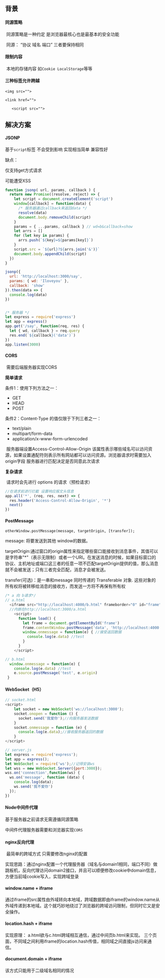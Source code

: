 ## 背景

#### 同源策略

​	同源策略是一种约定 是浏览器最核心也是最基本的安全功能 

​	同源： “协议 域名 端口” 三者要保持相同

#### 限制内容

​	本地的存储内容 如` Cookie LocalStorage `等等

#### 三种标签允许跨越

`<img src="">`

`<link href="">`

`	<script src="">`

## 解决方案

#### JSONP	

基于`script`标签 不会受到影响 实现相当简单 兼容性好

缺点：

仅支持get方式请求

可能遭受XSS

```javascript
function jsonp( url, params, callback ) {
  return new Promise((resolve, reject) => {
    let script = document.createElement('script')
    window[callback] = function(data) {
      /* 服务器通过callback来返回data */
      resolve(data)
      document.body.removeChild(script)
    }
    params = { ...params, callback } // wd=b&callback=show
    let arrs = []
    for (let key in params) {
      arrs.push(`${key}=${params[key]}`)
    }
    script.src = `${url}?${arrs.join('&')}`
    document.body.appendChild(script)
  })
}

jsonp({
  url: 'http://localhost:3000/say',
  params: { wd: 'Iloveyou' },
  callback: 'show'
}).then(data => {
  console.log(data)
})


/* 服务器 */
let express = require('express')
let app = express()
app.get('/say', function(req, res) {
  let { wd, callback } = req.query
  res.end(`${callback}('data')`)
})
app.listen(3000)
```

#### CORS

​	需要后端服务器实现CORS

**简单请求**

条件1：使用下列方法之一：

- GET
- HEAD
- POST

条件2：Content-Type 的值仅限于下列三者之一：

- text/plain
- multipart/form-data
- application/x-www-form-urlencoded

​    服务器端设置Access-Control-Allow-Origin  该属性表示哪些域名可以访问资源，如果设置通配符则表示所有网站都可以访问资源。浏览器请求时需要加入origin字段 服务器进行匹配决定是否同意此次请求

**复杂请求**

​	请求时会先进行 options 的请求（预检请求）

```javascript
//在请求前进行拦截 设置响应报文头信息
app.all('*', (req, res, next) => {
  res.header('Access-Control-Allow-Origin', '*')
  next()
})
```

#### PostMessage

`otherWindow.postMessage(message, targetOrigin, [transfer]);`

message: 将要发送到其他 window的数据。

targetOrigin:通过窗口的origin属性来指定哪些窗口能接收到消息事件，其值可以是字符串"*"（表示无限制）或者一个URI。在发送消息的时候，如果目标窗口的协议、主机地址或端口这三者的任意一项不匹配targetOrigin提供的值，那么消息就不会被发送；只有三者完全匹配，消息才会被发送。

transfer(可选)：是一串和message 同时传递的 Transferable 对象. 这些对象的所有权将被转移给消息的接收方，而发送一方将不再保有所有权

```javascript
/* a 向 b请求*/
// a.html
  <iframe src="http://localhost:4000/b.html" frameborder="0" id="frame" onload="load()"></iframe> //等它加载完触发一个事件
  //内嵌在http://localhost:3000/a.html
    <script>
      function load() {
        let frame = document.getElementById('frame')
        frame.contentWindow.postMessage('data', 'http://localhost:4000') //发送数据
        window.onmessage = function(e) { //接受返回数据
          console.log(e.data) //test
        }
      }
    </script>

// b.html
  window.onmessage = function(e) {
    console.log(e.data) //test
    e.source.postMessage('test', e.origin)
 }

```

#### WebSocket（H5）

```javascript
// socket.html
<script>
    let socket = new WebSocket('ws://localhost:3000');
    socket.onopen = function () {
      socket.send('我爱你');//向服务器发送数据
    }
    socket.onmessage = function (e) {
      console.log(e.data);//接收服务器返回的数据
    }
</script>

// server.js
let express = require('express');
let app = express();
let WebSocket = require('ws');//记得安装ws
let wss = new WebSocket.Server({port:3000});
wss.on('connection',function(ws) {
  ws.on('message', function (data) {
    console.log(data);
    ws.send('我不爱你')
  });
})
```

#### Node中间件代理

基于服务器之前请求无需遵循同源策略

中间件代理服务器需要和浏览器实现`CORS`

#### nginx反向代理

​	最简单的跨域方式 只需要修改nginx的配置

​	实现思路：通过nginx配置一个代理服务器（域名与domain1相同，端口不同）做跳板机，反向代理访问domain2接口，并且可以顺便修改cookie中domain信息，方便当前域cookie写入，实现跨域登录

#### window.name + iframe

通过iframe的src属性由外域转向本地域，跨域数据即由iframe的window.name从外域传递到本地域。这个就巧妙地绕过了浏览器的跨域访问限制，但同时它又是安全操作。

#### location.hash + iframe

实现原理： a.html欲与c.html跨域相互通信，通过中间页b.html来实现。 三个页面，不同域之间利用iframe的location.hash传值，相同域之间直接js访问来通信。

#### document.domain + iframe

该方式只能用于二级域名相同的情况

